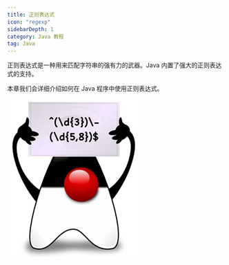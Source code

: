 ```yaml
---
title: 正则表达式
icon: "regexp"
sidebarDepth: 1
category: Java 教程
tag: Java
---
```


正则表达式是一种用来匹配字符串的强有力的武器。Java 内置了强大的正则表达式的支持。

本章我们会详细介绍如何在 Java 程序中使用正则表达式。


![20221123103956](assets/20221123103956.png)

